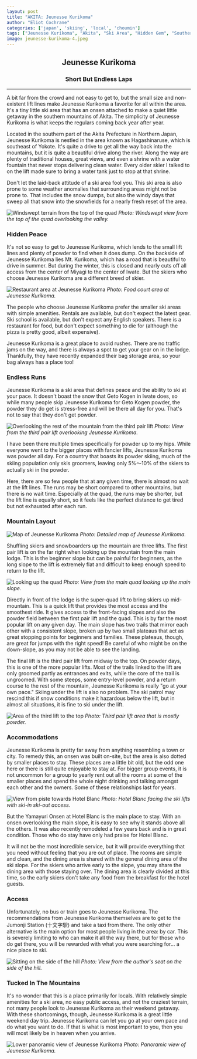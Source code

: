 ```yaml
---
layout: post
title: "AKITA: Jeunesse Kurikoma"
author: "Eliot Cochrane"
categories: ['japan', 'skiing', 'local', 'choumin']
tags: ["Jeunesse Kurikoma", "Akita", "Ski Area", "Hidden Gem", "Southern Mountains", "Onsen Getaway", "Winter Retreat", "Snow Sports", "Powder Skiing", "Peaceful", "Mountain Drive", "Local Skiers", "Skiing at Your Pace", "Accommodations", "Winter Travel"]
image: jeunesse-kurikoma-4.jpeg
---
```


## <center>Jeunesse Kurikoma</center>
### <center>Short But Endless Laps</center>

***

A bit far from the crowd and not easy to get to, but the small size and non-existent lift lines make Jeunesse Kurikoma a favorite for all within the area. It's a tiny little ski area that has an onsen attached to make a quiet little getaway in the southern mountains of Akita. The simplicity of Jeunesse Kurikoma is what keeps the regulars coming back year after year.

Located in the southern part of the Akita Prefecture in Northern Japan, Jeunesse Kurikoma is nestled in the area known as Hagashinaruse, which is southeast of Yokote. It's quite a drive to get all the way back into the mountains, but it is quite a beautiful drive along the river. Along the way are plenty of traditional houses, great views, and even a shrine with a water fountain that never stops delivering clean water. Every older skier I talked to on the lift made sure to bring a water tank just to stop at that shrine.

Don't let the laid-back attitude of a ski area fool you. This ski area is also prone to some weather anomalies that surrounding areas might not be prone to. That includes the snow dumps, but also the windy days that sweep all that snow into the snowfields for a nearly fresh reset of the area.

![Windswept terrain from the top of the quad](/assets/img/jeunesse-kurikoma-9.jpeg)
*Photo: Windswept view from the top of the quad overlooking the valley.*

### Hidden Peace

It's not so easy to get to Jeunesse Kurikoma, which lends to the small lift lines and plenty of powder to find when it does dump. On the backside of Jeunesse Kurikoma lies Mt. Kurikoma, which has a road that is beautiful to drive in summer. But during the winter, this is closed and nearly cuts off all access from the center of Miyagi to the center of Iwate. But the skiers who choose Jeunesse Kurikoma are a different breed of skier.

![Restaurant area at Jeunesse Kurikoma](/assets/img/jeunesse-kurikoma-3.jpeg)
*Photo: Food court area at Jeunesse Kurikoma.*

The people who choose Jeunesse Kurikoma prefer the smaller ski areas with simple amenities. Rentals are available, but don't expect the latest gear. Ski school is available, but don't expect any English speakers. There is a restaurant for food, but don't expect something to die for (although the pizza is pretty good, albeit expensive).

Jeunesse Kurikoma is a great place to avoid rushes. There are no traffic jams on the way, and there is always a spot to get your gear on in the lodge. Thankfully, they have recently expanded their bag storage area, so your bag always has a place too!

### Endless Runs

Jeunesse Kurikoma is a ski area that defines peace and the ability to ski at your pace. It doesn't boast the snow that Geto Kogen in Iwate does, so while many people skip Jeunesse Kurikoma for Geto Kogen powder, the powder they do get is stress-free and will be there all day for you. That's not to say that they don't get powder.

![Overlooking the rest of the mountain from the third pair lift](/assets/img/jeunesse-kurikoma-7.jpeg)
*Photo: View from the third pair lift overlooking Jeunesse Kurikoma.*

I have been there multiple times specifically for powder up to my hips. While everyone went to the bigger places with fancier lifts, Jeunesse Kurikoma was powder all day. For a country that boasts its powder skiing, much of the skiing population only skis groomers, leaving only 5%〜10% of the skiers to actually ski in the powder.

Here, there are so few people that at any given time, there is almost no wait at the lift lines. The runs may be short compared to other mountains, but there is no wait time. Especially at the quad, the runs may be shorter, but the lift line is equally short, so it feels like the perfect distance to get tired but not exhausted after each run.

### Mountain Layout

![Map of Jeunesse Kurikoma](/assets/img/jeunesse-kurikoma-1.jpeg)
*Photo: Detailed map of Jeunesse Kurikoma.*

Shuffling skiers and snowboarders up the mountain are three lifts. The first pair lift is on the far right when looking up the mountain from the main lodge. This is the beginner slope but can be painful for beginners, as the long slope to the lift is extremely flat and difficult to keep enough speed to return to the lift.

![Looking up the quad](/assets/img/jeunesse-kurikoma-12.jpeg)
*Photo: View from the main quad looking up the main slope.*

Directly in front of the lodge is the super-quad lift to bring skiers up mid-mountain. This is a quick lift that provides the most access and the smoothest ride. It gives access to the front-facing slopes and also the powder field between the first pair lift and the quad. This is by far the most popular lift on any given day. The main slope has two trails that mirror each other with a consistent slope, broken up by two small plateaus that act as great stopping points for beginners and families. These plateaus, though, are great for jumps with the right speed! Be careful of who might be on the down-slope, as you may not be able to see the landing.

The final lift is the third pair lift from midway to the top. On powder days, this is one of the more popular lifts. Most of the trails linked to the lift are only groomed partly as entrances and exits, while the core of the trail is ungroomed. With some steeps, some entry-level powder, and a return course to the rest of the mountain, Jeunesse Kurikoma is really "go at your own pace." Skiing under the lift is also no problem. The ski patrol may rescind this if snow conditions make it hazardous below the lift, but in almost all situations, it is fine to ski under the lift.

![Area of the third lift to the top](/assets/img/jeunesse-kurikoma-6.jpeg)
*Photo: Third pair lift area that is mostly powder.*

### Accommodations

Jeunesse Kurikoma is pretty far away from anything resembling a town or city. To remedy this, an onsen was built on-site, but the area is also dotted by smaller places to stay. These places are a little bit old, but the odd one here or there is still quite enjoyable to stay at. For bigger group events, it is not uncommon for a group to yearly rent out all the rooms at some of the smaller places and spend the whole night drinking and talking amongst each other and the owners. Some of these relationships last for years.

![View from piste towards Hotel Blanc](/assets/img/jeunesse-kurikoma-14.jpeg)
*Photo: Hotel Blanc facing the ski lifts with ski-in ski-out access.*

But the Yamayuri Onsen at Hotel Blanc is the main place to stay. With an onsen overlooking the main slope, it is easy to see why it stands above all the others. It was also recently remodeled a few years back and is in great condition. Those who do stay have only had praise for Hotel Blanc.

It will not be the most incredible service, but it will provide everything that you need without feeling that you are out of place. The rooms are simple and clean, and the dining area is shared with the general dining area of the ski slope. For the skiers who arrive early to the slope, you may share the dining area with those staying over. The dining area is clearly divided at this time, so the early skiers don't take any food from the breakfast for the hotel guests.

### Access

Unfortunately, no bus or train goes to Jeunesse Kurikoma. The recommendations from Jeunesse Kurikoma themselves are to get to the Jumonji Station (十文字駅) and take a taxi from there. The only other alternative is the main option for most people living in the area: by car. This is severely limiting to who can make it all the way there, but for those who do get there, you will be rewarded with what you were searching for... a nice place to ski.

![Sitting on the side of the hill](/assets/img/jeunesse-kurikoma-10.jpeg)
*Photo: View from the author's seat on the side of the hill.*

### Tucked In The Mountains

It's no wonder that this is a place primarily for locals. With relatively simple amenities for a ski area, no easy public access, and not the craziest terrain, not many people look to Jeunesse Kurikoma as their weekend getaway. With these shortcomings, though, Jeunesse Kurikoma is a great little weekend day trip. Jeunesse Kurikoma can let you go at your own pace and do what you want to do. If that is what is most important to you, then you will most likely be in heaven when you arrive.

![Lower panoramic view of Jeunesse Kurikoma](/assets/img/jeunesse-kurikoma-13.jpeg)
*Photo: Panoramic view of Jeunesse Kurikoma.*
